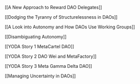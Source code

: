 [[A New Approach to Reward DAO Delegates]]

[[Dodging the Tyranny of Structurelessness in DAOs]]

[[A Look into Autonomy and How DAOs Use Working Groups]]

[[Disambiguating Autonomy]]

[[YODA Story 1 MetaCartel DAO]]

[[YODA Story 2 DAO Wei and MetaFactory]]

[[YODA Story 3 Meta Gamma Delta DAO]]

[[Managing Uncertainty in DAOs]]











